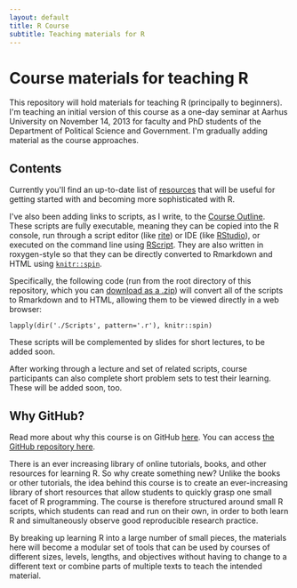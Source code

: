 ```yaml
---
layout: default
title: R Course
subtitle: Teaching materials for R
---
```


# Course materials for teaching R #

This repository will hold materials for teaching R (principally to beginners). I'm teaching an initial version of this course as a one-day seminar at Aarhus University on November 14, 2013 for faculty and PhD students of the Department of Political Science and Government. I'm gradually adding material as the course approaches.

## Contents ##

Currently you'll find an up-to-date list of [resources](Resources.html) that will be useful for getting started with and becoming more sophisticated with R.

I've also been adding links to scripts, as I write, to the [Course Outline](CourseOutline.html). These scripts are fully executable, meaning they can be copied into the R console, run through a script editor (like [rite](https://github.com/leeper/rite)) or IDE (like [RStudio](http://www.rstudio.com)), or executed on the command line using [RScript](http://stat.ethz.ch/R-manual/R-devel/library/utils/html/Rscript.html). They are also written in roxygen-style so that they can be directly converted to Rmarkdown and HTML using [`knitr::spin`](http://yihui.name/knitr/demo/stitch/).

Specifically, the following code (run from the root directory of this repository, which you can [download as a .zip](https://github.com/leeper/Rcourse/archive/gh-pages.zip)) will convert all of the scripts to Rmarkdown and to HTML, allowing them to be viewed directly in a web browser:

```
lapply(dir('./Scripts', pattern='.r'), knitr::spin)
```

These scripts will be complemented by slides for short lectures, to be added soon.

After working through a lecture and set of related scripts, course participants can also complete short problem sets to test their learning. These will be added soon, too.

## Why GitHub? ##

Read more about why this course is on GitHub [here](fork.html). You can access [the GitHub repository here](https://github.com/leeper/Rcourse).

There is an ever increasing library of online tutorials, books, and other resources for learning R. So why create something new? Unlike the books or other tutorials, the idea behind this course is to create an ever-increasing library of short resources that allow students to quickly grasp one small facet of R programming. The course is therefore structured around small R scripts, which students can read and run on their own, in order to both learn R and simultaneously observe good reproducible research practice.

By breaking up learning R into a large number of small pieces, the materials here will become a modular set of tools that can be used by courses of different sizes, levels, lengths, and objectives without having to change to a different text or combine parts of multiple texts to teach the intended material.

